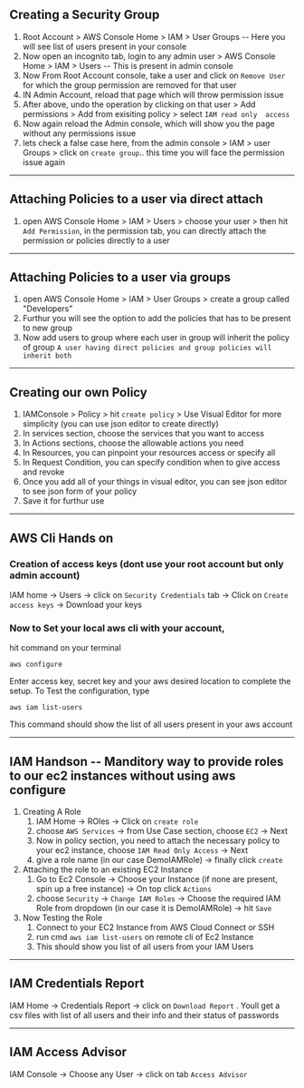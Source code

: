 ## Creating a Security Group

1. Root Account > AWS Console Home > IAM > User Groups -- Here you will see list of users present in your console
2. Now open an incognito tab, login to any admin user > AWS Console Home > IAM > Users -- This is present in admin console
3. Now From Root Account console, take a user and click on `Remove User` for which the group permission are removed for that user
4. IN Admin Account, reload that page which will throw permission issue
5. After above, undo the operation by clicking on that user > Add permissions > Add from exisiting policy > select `IAM read only  access`
6. Now again reload the Admin console, which will show you the page without any permissions issue
7. lets check a false case here, from the admin console > IAM > user Groups > click on `create group`.. this time you will face the permission issue again
---
## Attaching Policies to a user via direct attach

1. open AWS Console Home > IAM > Users > choose your user > then hit `Add Permission`, in the permission tab, you can directly attach the permission or policies directly to a user
---
## Attaching Policies to a user via groups

1. open AWS Console Home > IAM > User Groups > create a group called "Developers"
2. Furthur you will see the option to add the policies that has to be present to new group
3. Now add users to group where each user in group will inherit the policy of group
`A user having direct policies and group policies will inherit both`
---
## Creating our own Policy 

1. IAMConsole > Policy > hit `create policy` > Use Visual Editor for more simplicity (you can use json editor to create directly)
2. In services section, choose the services that you want to access
3. In Actions sections, choose the allowable actions you need
4. In Resources, you can pinpoint your resources access or specify all
5. In Request Condition, you can specify condition when to give access and revoke
6. Once you add all of your things in visual editor, you can see json editor to see json form of your policy
7. Save it for furthur use
---
## AWS Cli Hands on

### Creation of access keys (dont use your root account but only admin account)
IAM home -> Users -> click on `Security Credentials` tab -> Click on `Create access keys` -> Download your keys

### Now to Set your local aws cli with your account,
hit command on your terminal

    aws configure

Enter access key, secret key and your aws desired location to complete the setup. To Test the configuration, type

    aws iam list-users

This command should show the list of all users present in your aws account

---
## IAM Handson -- Manditory way to provide roles to our ec2 instances without using aws configure

1. Creating A Role
   1. IAM Home -> ROles -> Click on `create role`
   2. choose `AWS Services` -> from Use Case section, choose `EC2` -> Next
   3. Now in policy section, you need to attach the necessary policy to your ec2 instance, choose `IAM Read Only Access` -> Next
   4. give a role name (in our case DemoIAMRole) -> finally click `create`
2. Attaching the role to an existing EC2 Instance
   1. Go to Ec2 Console -> Choose your Instance (if none are present, spin up a free instance) -> On top click `Actions`
   2. choose `Security` -> `Change IAM Roles` -> Choose the required IAM Role from dropdown (in our case it is DemoIAMRole) -> hit `Save`
3. Now Testing the Role
   1. Connect to your EC2 Instance from AWS Cloud Connect or SSH
   2. run cmd `aws iam list-users` on remote cli of Ec2 Instance
   3. This should show you list of all users from your IAM Users

---

## IAM Credentials Report
IAM Home -> Credentials Report -> click on `Download Report` . Youll get a csv files with list of all users and their info and their status of passwords

---

## IAM Access Advisor
IAM Console -> Choose any User -> click on tab `Access Advisor`